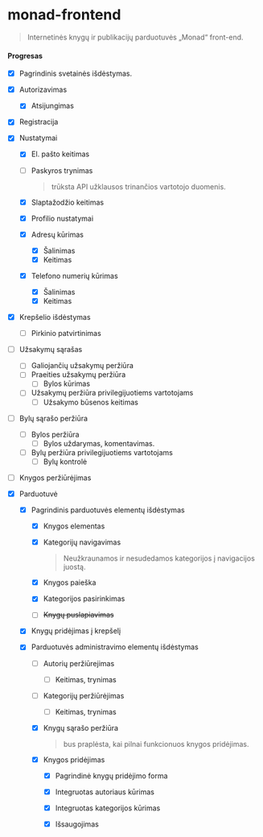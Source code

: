 # monad-frontend

> Internetinės knygų ir publikacijų parduotuvės „Monad“ front-end.

#### Progresas

 - [x] Pagrindinis svetainės išdėstymas.

 - [x] Autorizavimas

    - [x] Atsijungimas

 - [x] Registracija

 - [x] Nustatymai

    - [x] El. pašto keitimas

    - [ ] Paskyros trynimas

      > trūksta API užklausos trinančios vartotojo duomenis.

    - [x] Slaptažodžio keitimas

    - [x] Profilio nustatymai

    - [x] Adresų kūrimas

      - [x] Šalinimas
      - [x] Keitimas

    - [x] Telefono numerių kūrimas

      - [x] Šalinimas
      - [x] Keitimas

- [x] Krepšelio išdėstymas

  - [ ] Pirkinio patvirtinimas

- [ ] Užsakymų sąrašas

  - [ ] Galiojančių užsakymų peržiūra
  - [ ] Praeities užsakymų peržiūra
    - [ ] Bylos kūrimas
  - [ ] Užsakymų peržiūra privilegijuotiems vartotojams
    - [ ] Užsakymo būsenos keitimas

- [ ] Bylų sąrašo peržiūra

  - [ ] Bylos peržiūra
    - [ ] Bylos uždarymas, komentavimas.
  - [ ] Bylų peržiūra privilegijuotiems vartotojams
    - [ ] Bylų kontrolė

- [ ] Knygos peržiūrėjimas

- [x] Parduotuvė

  - [x] Pagrindinis parduotuvės elementų išdėstymas

    - [x] Knygos elementas

    - [x] Kategorijų navigavimas

      > Neužkraunamos ir nesudedamos kategorijos į navigacijos juostą.

    - [x] Knygos paieška

    - [x] Kategorijos pasirinkimas

    - [ ] ~~Knygų puslapiavimas~~

  - [x] Knygų pridėjimas į krepšelį

  - [x] Parduotuvės administravimo elementų išdėstymas

    - [ ] Autorių peržiūrejimas

      - [ ] Keitimas, trynimas

    - [ ] Kategorijų peržiūrėjimas

      - [ ] Keitimas, trynimas

    - [x] Knygų sąrašo peržiūra

      > bus praplėsta, kai pilnai funkcionuos knygos pridėjimas.

    - [x] Knygos pridėjimas

      - [x] Pagrindinė knygų pridėjimo forma
      - [x] Integruotas autoriaus kūrimas
      - [x] Integruotas kategorijos kūrimas
      - [x] Išsaugojimas


